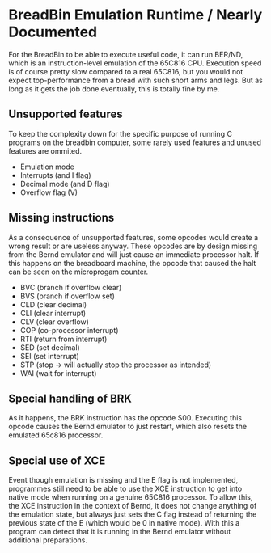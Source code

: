 # BreadBin Emulation Runtime / Nearly Documented

For the BreadBin to be able to execute useful code, it can run BER/ND, which is an instruction-level
emulation of the 65C816 CPU. Execution speed is of course pretty slow compared to a real 65C816, 
but you would not expect top-performance from a bread with such short arms and legs. 
But as long as it gets the job done eventually, this is totally fine by me.

## Unsupported features

To keep the complexity down for the specific purpose of running C programs on the breadbin computer,
some rarely used features and unused features are ommited.

* Emulation mode
* Interrupts (and I flag)
* Decimal mode (and D flag)
* Overflow flag (V)


## Missing instructions

As a consequence of unsupported features, some opcodes would create a wrong result or are useless anyway.
These opcodes are by design missing from the Bernd emulator and will just cause an immediate processor halt. 
If this happens on the breadboard machine, the opcode that caused the halt can be seen on the microprogam counter.

* BVC (branch if overflow clear)
* BVS (branch if overflow set)
* CLD (clear decimal)
* CLI (clear interrupt)
* CLV (clear overflow)
* COP (co-processor interrupt) 
* RTI (return from interrupt)
* SED (set decimal)
* SEI (set interrupt)
* STP (stop -> will actually stop the processor as intended)
* WAI (wait for interrupt)

## Special handling of BRK

As it happens, the BRK instruction has the opcode $00. Executing this opcode causes the Bernd
emulator to just restart, which also resets the emulated 65c816 processor.


## Special use of XCE

Event though emulation is missing and the E flag is not implemented, programmes still
need to be able to use the XCE instruction to get into native mode when running on a genuine
65C816 processor. 
To allow this, the XCE instruction in the context of Bernd, it does not change anything 
of the emulation state, but always just sets the C flag instead of returning the previous
state of the E (which would be 0 in native mode).
With this a program can detect that it is running in the Bernd emulator without additional 
preparations.

